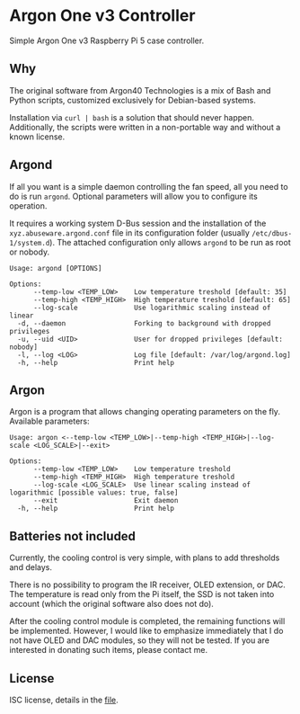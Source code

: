 # Argon One v3 Controller
Simple Argon One v3 Raspberry Pi 5 case controller.

## Why
The original software from Argon40 Technologies is a mix of Bash and Python scripts,
customized exclusively for Debian-based systems.

Installation via `curl | bash` is a solution that should never happen.
Additionally, the scripts were written in a non-portable way and without a known license.

## Argond
If all you want is a simple daemon controlling the fan speed, all you need to do is run `argond`.
Optional parameters will allow you to configure its operation.

It requires a working system D-Bus session and the installation of the `xyz.abuseware.argond.conf`
file in its configuration folder (usually `/etc/dbus-1/system.d`).
The attached configuration only allows `argond` to be run as root or nobody.

```
Usage: argond [OPTIONS]

Options:
      --temp-low <TEMP_LOW>    Low temperature treshold [default: 35]
      --temp-high <TEMP_HIGH>  High temperature treshold [default: 65]
      --log-scale              Use logarithmic scaling instead of linear
  -d, --daemon                 Forking to background with dropped privileges
  -u, --uid <UID>              User for dropped privileges [default: nobody]
  -l, --log <LOG>              Log file [default: /var/log/argond.log]
  -h, --help                   Print help
```

## Argon

Argon is a program that allows changing operating parameters on the fly. Available parameters:

```
Usage: argon <--temp-low <TEMP_LOW>|--temp-high <TEMP_HIGH>|--log-scale <LOG_SCALE>|--exit>

Options:
      --temp-low <TEMP_LOW>    Low temperature treshold
      --temp-high <TEMP_HIGH>  High temperature treshold
      --log-scale <LOG_SCALE>  Use linear scaling instead of logarithmic [possible values: true, false]
      --exit                   Exit daemon
  -h, --help                   Print help

```

## Batteries not included
Currently, the cooling control is very simple, with plans to add thresholds and delays.

There is no possibility to program the IR receiver, OLED extension, or DAC.
The temperature is read only from the Pi itself,
the SSD is not taken into account (which the original software also does not do).

After the cooling control module is completed, the remaining functions will be implemented.
However, I would like to emphasize immediately that I do not have OLED and DAC modules,
so they will not be tested. If you are interested in donating such items, please contact me.

## License
ISC license, details in the [file](LICENSE).
